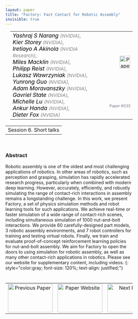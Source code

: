 ```yaml
---
layout: paper
title: "Factory: Fast Contact for Robotic Assembly"
invisible: true
---
```

<head>
<style>
* {
  box-sizing: border-box;
}

#myInput {
  background-position: 10px 10px;
  background-repeat: no-repeat;
  width: 100%;
  font-size: 100%;
  padding: 12px 20px 12px 40px;
  border: 1px solid #ddd;
  margin-bottom: 12px;
}

#myTable, #myTableA {
  border-collapse: collapse;
  width: 100%;
  border: 1px solid #ddd;
  font-size: 100%;
}

#myTable th, #myTable td, #myTableA th, #myTableA td {
  text-align: left;
  padding: 12px;
}

#myTable tr, #myTableA tr {
  border-bottom: 1px solid #ddd;
}

#myTable tr.header, #myTable tr:hover, #myTableA tr.header, #myTableA tr:hover {
  background-color: #f1f1f1;
}


#eventcounter1 a {
    font-size: 12px;
    color: #ffffff;
    display: block;
}

#eventcounter1 a:hover {
    text-decoration: none;
}

#eventcounter2 a {
    font-size: 12px;
    color: #ffffff;
    display: block;
}

#eventcounter2 a:hover {
    text-decoration: none;
}

</style>
</head>

<table width = "95%" style="padding-left: 15px; margin-left: auto; margin-right: 10px;">
<tr><td style = "vertical-align: top; padding-right: 25px;" rowspan="2">
<span style="color:black; font-size: 110%;"><i>
Yashraj S Narang <span style="color:gray; font-size: 85%">(NVIDIA)</span><span style="color:gray; font-size: 100%">,</span><br>
Kier Storey <span style="color:gray; font-size: 85%">(NVIDIA)</span><span style="color:gray; font-size: 100%">,</span><br>
Iretiayo A Akinola <span style="color:gray; font-size: 85%">(NVIDIA Research)</span><span style="color:gray; font-size: 100%">,</span><br>
Miles Macklin <span style="color:gray; font-size: 85%">(NVIDIA)</span><span style="color:gray; font-size: 100%">,</span><br>
Philipp Reist <span style="color:gray; font-size: 85%">(NVIDIA)</span><span style="color:gray; font-size: 100%">,</span><br>
Lukasz Wawrzyniak <span style="color:gray; font-size: 85%">(NVIDIA)</span><span style="color:gray; font-size: 100%">,</span><br>
Yunrong Guo <span style="color:gray; font-size: 85%">(NVIDIA)</span><span style="color:gray; font-size: 100%">,</span><br>
Adam Moravanszky <span style="color:gray; font-size: 85%">(NVIDIA)</span><span style="color:gray; font-size: 100%">,</span><br>
Gavriel State <span style="color:gray; font-size: 85%">(NVIDIA)</span><span style="color:gray; font-size: 100%">,</span><br>
Michelle Lu <span style="color:gray; font-size: 85%">(NVIDIA)</span><span style="color:gray; font-size: 100%">,</span><br>
Ankur Handa <span style="color:gray; font-size: 85%">(NVIDIA)</span><span style="color:gray; font-size: 100%">,</span><br>
Dieter Fox <span style="color:gray; font-size: 85%">(NVIDIA)</span>
</i></span>
</td>

<td style="text-align: right;"><a href="http://www.roboticsproceedings.org/rss18/p035.pdf"><img src="{{ site.baseurl }}/images/paper_link.png" alt="Paper Website" width = "33"  height = "40"/></a><br></td>
</tr>
<tr>
<td style="color:#777789; text-align:right; font-size: 75%; margin-right:10px;">Paper&nbsp;#035</td>
</tr>
</table>

<table width="80%" style="margin-top: 20px; margin-left: auto; margin-right: auto;">
  <tr>
    <td style="text-align:center;">Session 6. Short talks</td>
  </tr>
</table>
<br>


### Abstract
Robotic assembly is one of the oldest and most challenging applications of robotics. In other areas of robotics, such as perception and grasping, simulation has rapidly accelerated research progress, particularly when combined with modern deep learning. However, accurately, efficiently, and robustly simulating the range of contact-rich interactions in assembly remains a longstanding challenge. In this work, we present Factory, a set of physics simulation methods and robot learning tools for such applications. We achieve real-time or faster simulation of a wide range of contact-rich scenes, including simultaneous simulation of 1000 nut-and-bolt interactions. We provide 60 carefully-designed part models, 3 robotic assembly environments, and 7 robot controllers for training and testing virtual robots. Finally, we train and evaluate proof-of-concept reinforcement learning policies for nut-and-bolt assembly. We aim for Factory to open the doors to using simulation for robotic assembly, as well as many other contact-rich applications in robotics. Please see our website for supplementary content, including videos.
{: style="color:gray; font-size: 120%; text-align: justified;"}


<table width="100%" style="margin-top:40px;">
<tr>
    <td style="width: 30%; text-align: center;"><a href="{{ site.baseurl }}/program/papers/034/">
<img src="{{ site.baseurl }}/images/previous_paper_icon.png"
       alt="Previous Paper" width = "142"  height = "90"/> 
</a> </td>
<td style="text-align: center;"><a href="{{ site.baseurl }}/program/papers">
<img src="{{ site.baseurl }}/images/overview_icon.png"
       alt="Paper Website" width = "142"  height = "90"/> 
</a> </td>
    <td style="width: 30%; text-align: center;"><a href="{{ site.baseurl }}/program/papers/036/">
    <img src="{{ site.baseurl }}/images/next_paper_icon.png"
        alt="Next Paper" width = "142"  height = "90"/>
    </a></td>
</tr>
</table>
